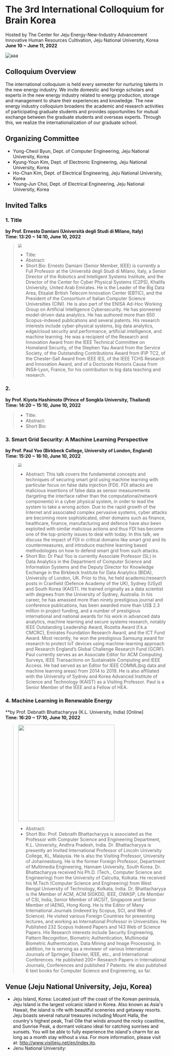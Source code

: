 # The 3rd International Colloquium for Brain Korea 
Hosted by The Center for Jeju Energy-New-Industry Advancement Innovative Human Resources Cultivation, Jeju National University, Korea <br/>
**June 10 ~ June 11, 2022**  

![aaa](/images/1528340503774.png)

## Colloquium Overview
The international colloquium is held every semester for nurturing talents in the new energy industry. 
We invite domestic and foreign scholars and experts in the new energy industry related to energy production, storage and management to share their experiences and knowledge.
The new energy industry colloquium broadens the academic and research activities of participating graduate students and provides opportunities for mutual exchange between the graduate students and overseas experts. Through this, we realize the internationalization of our graduate school.

## Organizing Committee
* Yung-Cheol Byun, Dept. of Computer Engineering, Jeju National University, Korea
* Kyung-Youn Kim, Dept. of Electronic Engineering, Jeju National University, Korea
* Ho-Chan Kim, Dept. of Electrical Engineering, Jeju National University, Korea
* Young-Jun Choi, Dept. of Electrical Engineering, Jeju National University, Korea

## Invited Talks
### 1. Title
**by Prof. Ernesto Damiani (Università degli Studi di Milano, Italy)** <br/>
**Time: 13:20 ~ 14:10, June 10, 2022** <br/>  
> <img src="images\damia.gif" style="zoom:70%;" /> <br/>
> * Title:
> * Abstract: 
> * Short Bio: Ernesto Damiani (Senior Member, IEEE) is currently a Full Professor at the Università degli Studi di Milano, Italy, a Senior Director of the Robotics and Intelligent Systems Institute, and the Director of the Center for Cyber Physical Systems (C2PS), Khalifa University, United Arab Emirates. He is the Leader of the Big Data Area, Etisalat British Telecom Innovation Center (EBTIC), and the President of the Consortium of Italian Computer Science Universities (CINI). He is also part of the ENISA Ad-Hoc Working Group on Artificial Intelligence Cybersecurity. He has pioneered model-driven data analytics. He has authored more than 650 Scopus-indexed publications and several patents. His research interests include cyber-physical systems, big data analytics, edge/cloud security and performance, artificial intelligence, and machine learning. He was a recipient of the Research and Innovation Award from the IEEE Technical Committee on Homeland Security, of the Stephen Yau Award from the Service Society, of the Outstanding Contributions Award from IFIP TC2, of the Chester-Sall Award from IEEE IES, of the IEEE TCHS Research and Innovation Award, and of a Doctorate Honoris Causa from INSA-Lyon, France, for his contribution to big data teaching and research.

### 2. 
**by Prof. Kiyota Hashimoto (Prince of Songkla University, Thailand)** <br/>
**Time: 14:20 ~ 15:10, June 10, 2022** <br/>  
> * Title: 
> * Abstract: 
> * Short Bio:

### 3. Smart Grid Security: A Machine Learning Perspective
**by Prof. Paul Yoo (Birkbeck College, University of London, England)** <br/>
**Time: 15:20 ~ 16:10, June 10, 2022** <br/>  
> <img src="images\yoo.png" style="zoom:70%;" /> <br/>
> * Abstract: This talk covers the fundamental concepts and techniques of securing smart grid using machine learning with particular focus on false data injection (FDI). FDI attacks are malicious insertions of false data as sensor measurements (targeting the interface rather than the computational/network components) in a cyber physical system, in order to lead the system to take a wrong action. Due to the rapid growth of the Internet and associated complex pervasive systems, cyber attacks are becoming more sophisticated, other domains such as finance, healthcare, finance, manufacturing and defence have also been exploited with similar malicious actions and thus FDI has become one of the top-priority issues to deal with today. In this talk, we discuss the impact of FDI in critical domains like smart grid and its countermeasures, and introduce machine learning based methodologies on how to defend smart grid from such attacks. 
> * Short Bio: Dr Paul Yoo is currently Associate Professor (SL) in Data Analytics in the Department of Computer Science and Information Systems and the Deputy Director for Knowledge Exchange in the Birkbeck Institute for Data Analytics (BIDA), University of London, UK. Prior to this, he held academic/research posts in Cranfield (Defence Academy of the UK), Sydney (USyd) and South Korea (KAIST). He trained originally as a data scientist with degrees from the University of Sydney, Australia. In his career, he has amassed more than ninety prestigious journal and conference publications, has been awarded more than US$ 2.3 million in project funding, and a number of prestigious international and national awards for his work in advanced data analytics, machine learning and secure systems research, notably IEEE Outstanding Leadership Award, Rozetta Award (f.k.a CMCRC), Emirates Foundation Research Award, and the ICT Fund Award. Most recently, he won the prestigious Samsung award for research to protect IoT devices using machine-learning approach and Research England’s Global Challenge Research Fund (GCRF). Paul currently serves as an Associate Editor for ACM Computing Surveys, IEEE Transactions on Sustainable Computing and IEEE Access. He had served as an Editor for IEEE COMML(big data and machine learning areas) from 2014 to 2019. He is also affiliated with the University of Sydney and Korea Advanced Institute of Science and Technology (KAIST) as a Visiting Professor. Paul is a Senior Member of the IEEE and a Fellow of HEA.

### 4. Machine Learning in Renewable Energy
**by Prof. Debnath Bhattacharyya (K.L. University, India) [Online] <br/>
**Time: 16:20 ~ 17:10, June 10, 2022** <br/>  
> <img src="images\debnath.jpg" width="300" /> <br/>
> * Abstract: 
> * Short Bio: Prof. Debnath Bhattacharyya is associated as the Professor with Computer Science and Engineering Department, K.L. University, Andhra Pradesh, India. Dr. Bhattacharyya is presently an Invited International Professor of Lincoln University College, KL, Malaysia. He is also the Visiting Professor, University of Johannesburg. He is the former Foreign Professor, Department of Multimedia Engineering, Hannam University, South Korea.
Dr. Bhattacharyya received his Ph.D. (Tech., Computer Science and Engineering) from the University of Calcutta, Kolkata. He received his M.Tech (Computer Science and Engineering) from West Bengal University of Technology, Kolkata, India. Dr. Bhattacharyya is the Member of ACM, ACM SIGKDD, IEEE, OWASP, Life Member of CSI, India, Senior Member of IACSIT, Singapore and Senior Member of IAENG, Hong Kong. He is the Editor of Many International Journals (indexed by Scopus, SCI, and Web of Science). He visited various Foreign Countries for presenting lectures, and working as International Professor in Universities. He Published 232 Scopus Indexed Papers and 143 Web of Science Papers. His Research interests include Security Engineering, Pattern Recognition, Biometric Authentication, Multimodal Biometric Authentication, Data Mining and Image Processing. In addition, he is serving as a reviewer of various International Journals of Springer, Elsevier, IEEE, etc., and International Conferences. He published 200+ Research Papers in International Journals, Conferences and published 7 Patents. He also published 6 text books for Computer Science and Engineering, so far.


## Venue (Jeju National University, Jeju, Korea)
* Jeju Island, Korea: Located just off the coast of the Korean peninsula, Jeju Island is the largest volcanic island in Korea. Also known as Asia's Hawaii, the island is rife with beautiful sceneries and getaway resorts. Jeju boasts several natural treasures including Mount Halla, the country's highest peak, Trail Olle that winds around the rocky coastline, and Sunrise Peak, a dormant volcano ideal for catching sunrises and sunsets. You will be able to fully experience the island's charm for as long as a month stay without a visa. For more information, please visit at: http://www.visitjeju.net/en/index.jto. 
* Jenu National University: 



